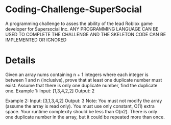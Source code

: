 # Coding-Challenge-SuperSocial
A programming challenge to asses the ability of the lead Roblox game developer for Supersocial Inc. ANY PROGRAMMING LANGUAGE CAN BE USED TO COMPLETE THE CHALLENGE AND THE SKELETON CODE CAN BE IMPLEMENTED OR IGNORED
# Details
Given an array nums containing n + 1 integers where each integer is between 1 and n (inclusive), prove that at least one duplicate number must exist. Assume that there is only one duplicate number, find the duplicate one.
Example 1:
Input: [1,3,4,2,2]
Output: 2

Example 2:
Input: [3,1,3,4,2]
Output: 3
Note:
You must not modify the array (assume the array is read only).
You must use only constant, O(1) extra space.
Your runtime complexity should be less than O(n2).
There is only one duplicate number in the array, but it could be repeated more than once.
